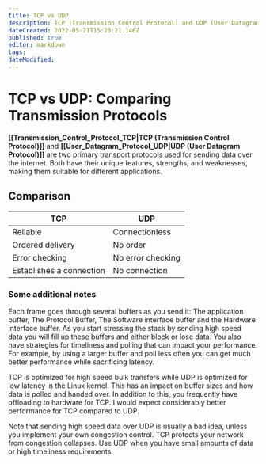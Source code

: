 ```yaml
---
title: TCP vs UDP
description: TCP (Transmission Control Protocol) and UDP (User Datagram Protocol) are two primary transport protocols used for sending data over the internet. Both have their unique features, strengths, and weaknesses, making them suitable for different applications.
dateCreated: 2022-05-21T15:28:21.146Z
published: true
editor: markdown
tags: 
dateModified: 
---
```

# TCP vs UDP: Comparing Transmission Protocols

**[[Transmission_Control_Protocol_TCP|TCP (Transmission Control Protocol)]]** and **[[User_Datagram_Protocol_UDP|UDP (User Datagram Protocol)]]** are two primary transport protocols used for sending data over the internet. Both have their unique features, strengths, and weaknesses, making them suitable for different applications.

## Comparison

| TCP                   | UDP                |
|----------------------|--------------------|
| Reliable              | Connectionless     |
| Ordered delivery      | No order           |
| Error checking       | No error checking |
| Establishes a connection | No connection    |

### Some additional notes

Each frame goes through several buffers as you send it: The application buffer, The Protocol Buffer, The Software interface buffer and the Hardware interface buffer. As you start stressing the stack by sending high speed data you will fill up these buffers and either block or lose data. You also have strategies for timeliness and polling that can impact your performance. For example, by using a larger buffer and poll less often you can get much better performance while sacrificing latency.

TCP is optimized for high speed bulk transfers while UDP is optimized for low latency in the Linux kernel. This has an impact on buffer sizes and how data is polled and handed over. In addition to this, you frequently have offloading to hardware for TCP. I would expect considerably better performance for TCP compared to UDP.

Note that sending high speed data over UDP is usually a bad idea, unless you implement your own congestion control. TCP protects your network from congestion collapses. Use UDP when you have small amounts of data or high timeliness requirements.
